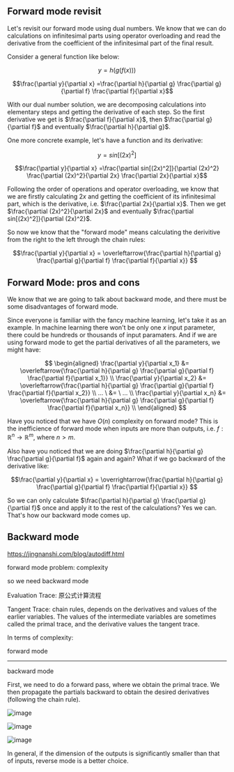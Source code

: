 ## Forward mode revisit

Let's revisit our forward mode using dual numbers. We know that we can do calculations on infinitesimal parts using operator overloading and read the derivative from the coefficient of the infinitesimal part of the final result. 

Consider a general function like below:

$$y = h ( g ( f(x) ) )$$

$$\frac{\partial y}{\partial x} =\frac{\partial h}{\partial g} \frac{\partial g}{\partial f} \frac{\partial f}{\partial x}$$

With our dual number solution, we are decomposing calculations into elementary steps and getting the derivative of each step. So the first derivative we get is $\frac{\partial f}{\partial x}$, then $\frac{\partial g}{\partial f}$ and eventually $\frac{\partial h}{\partial g}$.

One more concrete example, let's have a function and its derivative:

$$y = sin[(2x)^2]$$

$$\frac{\partial y}{\partial x} =\frac{\partial sin[(2x)^2]}{\partial (2x)^2} \frac{\partial (2x)^2}{\partial 2x} \frac{\partial 2x}{\partial x}$$

Following the order of operations and operator overloading, we know that we are firstly calculating $2x$ and getting the coefficient of its infinitesimal part, which is the derivative, i.e. $\frac{\partial 2x}{\partial x}$. Then we get $\frac{\partial (2x)^2}{\partial 2x}$ and eventually $\frac{\partial sin[(2x)^2]}{\partial (2x)^2}$.

So now we know that the "forward mode" means calculating the derivitive from the right to the left through the chain rules:

$$\frac{\partial y}{\partial x} = \overleftarrow{\frac{\partial h}{\partial g} \frac{\partial g}{\partial f} \frac{\partial f}{\partial x}} $$

##  Forward Mode: pros and cons

We know that we are going to talk about backward mode, and there must be some disadvantages of forward mode.

Since everyone is familiar with the fancy machine learning, let's take it as an example. In machine learning there won't be only one $x$ input parameter, there could be hundreds or thousands of input paramaters. And if we are using forward mode to get the partial derivatives of all the parameters, we might have:

$$
\begin{aligned}
\frac{\partial y}{\partial x_1} &= \overleftarrow{\frac{\partial h}{\partial g} \frac{\partial g}{\partial f} \frac{\partial f}{\partial x_1}}    \\
\frac{\partial y}{\partial x_2} &= \overleftarrow{\frac{\partial h}{\partial g} \frac{\partial g}{\partial f} \frac{\partial f}{\partial x_2}}    \\
... \ &= \ ...   \\
\frac{\partial y}{\partial x_n} &= \overleftarrow{\frac{\partial h}{\partial g} \frac{\partial g}{\partial f} \frac{\partial f}{\partial x_n}}    \\
\end{aligned}
$$

Have you noticed that we have $O(n)$ complexity on forward mode? This is the inefficience of forward mode when inputs are more than outputs, i.e. $f: \mathbb{R}^n \rightarrow \mathbb{R}^m$, where $n>m$. 

Also have you noticed that we are doing $\frac{\partial h}{\partial g} \frac{\partial g}{\partial f}$ again and again? What if we go backward of the derivative like:

$$\frac{\partial y}{\partial x} = \overrightarrow{\frac{\partial h}{\partial g} \frac{\partial g}{\partial f} \frac{\partial f}{\partial x}} $$

So we can only calculate $\frac{\partial h}{\partial g} \frac{\partial g}{\partial f}$ once and apply it to the rest of the calculations? Yes we can. That's how our backward mode comes up. 

## Backward mode

https://jingnanshi.com/blog/autodiff.html




forward mode problem:
complexity

so we need backward mode

Evaluation Trace: 原公式计算流程

Tangent Trace: chain rules, depends on the derivatives and values of the earlier variables. The values of the intermediate variables are sometimes called the primal trace, and the derivative values the tangent trace.


In terms of complexity:

forward mode

-----------

backward mode

First, we need to do a forward pass, where we obtain the primal trace. We then propagate the partials backward to obtain the desired derivatives (following the chain rule).

![image](https://github.com/mincongzhang/AAD/assets/5571030/4a9bb3fa-656a-4266-a7c5-6248457d050e)

![image](https://github.com/mincongzhang/AAD/assets/5571030/55fd41aa-dd89-4392-8660-356870fe8256)

![image](https://github.com/mincongzhang/AAD/assets/5571030/56a0c03b-655a-44bb-b415-9e60826968c2)



In general, if the dimension of the outputs is significantly smaller than that of inputs, reverse mode is a better choice.
